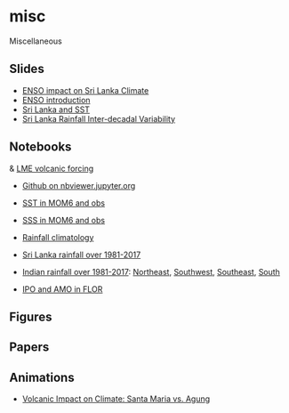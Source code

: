 # misc
Miscellaneous

## Slides
* [ENSO impact on Sri Lanka Climate](https://docs.google.com/presentation/d/1HOqww7g5H3Bgq0WJt6p7KU8BBleELhSaKGmRObn1RM0/edit?usp=sharing)
* [ENSO introduction](https://docs.google.com/presentation/d/1NZeWN8EjMGxwU7H4c_xCyhmWN0T941WSQrJqCgdcqGQ/edit?usp=sharing)
* [Sri Lanka and SST](https://docs.google.com/presentation/d/17WnZLAkRbEri2ciuyBp243tKVrv47scp-Sis6GxKPvE/edit?usp=sharing)
* [Sri Lanka Rainfall Inter-decadal Variability](https://docs.google.com/presentation/d/1ncwRY-phRPwW1Pzo_oqd6by9NxWdVv-fm3q1Wl0DAXs)

## Notebooks
& [LME volcanic forcing](https://nbviewer.jupyter.org/url/tigress-web.princeton.edu/~wenchang/pub/notebooks/lme.ipynb)
* [Github on nbviewer.jupyter.org](http://nbviewer.jupyter.org/github/wy2136/)
* [SST in MOM6 and obs](http://nbviewer.jupyter.org/url/tigress-web.princeton.edu/%7Ewenchang/pub/notebooks/sst_bias.ipynb)
* [SSS in MOM6 and obs](http://nbviewer.jupyter.org/url/tigress-web.princeton.edu/%7Ewenchang/pub/notebooks/sss_bias.ipynb)
* [Rainfall climatology](http://nbviewer.jupyter.org/url/tigress-web.princeton.edu/%7Ewenchang/pub/notebooks/rainy_season.ipynb)
* [Sri Lanka rainfall over 1981-2017](http://nbviewer.jupyter.org/url/tigress-web.princeton.edu/~wenchang/pub/climate_and_disease/SriLanka.rainfall.datasets.ipynb)
* [Indian rainfall over 1981-2017](http://nbviewer.jupyter.org/url/tigress-web.princeton.edu/~wenchang/pub/climate_and_disease/India.rainfall.datasets.ipynb): [Northeast](http://nbviewer.jupyter.org/url/tigress-web.princeton.edu/~wenchang/pub/climate_and_disease/IndiaGB.rainfall.datasets.ipynb), [Southwest](http://nbviewer.jupyter.org/url/tigress-web.princeton.edu/~wenchang/pub/climate_and_disease/IndiaWG.rainfall.datasets.ipynb), [Southeast](http://nbviewer.jupyter.org/url/tigress-web.princeton.edu/~wenchang/pub/climate_and_disease/IndiaSE.rainfall.datasets.ipynb), [South](http://nbviewer.jupyter.org/url/tigress-web.princeton.edu/~wenchang/pub/climate_and_disease/IndiaSouth.rainfall.datasets.ipynb)

* [IPO and AMO in FLOR](http://nbviewer.jupyter.org/url/tigress-web.princeton.edu/%7Ewenchang/pub/notebooks/ipo_amo.ipynb)


## Figures

## Papers

## Animations
* [Volcanic Impact on Climate: Santa Maria vs. Agung](http://tigress-web.princeton.edu/~wenchang/pub/volcanic_impact/img/volc_impact_f10.gif)
